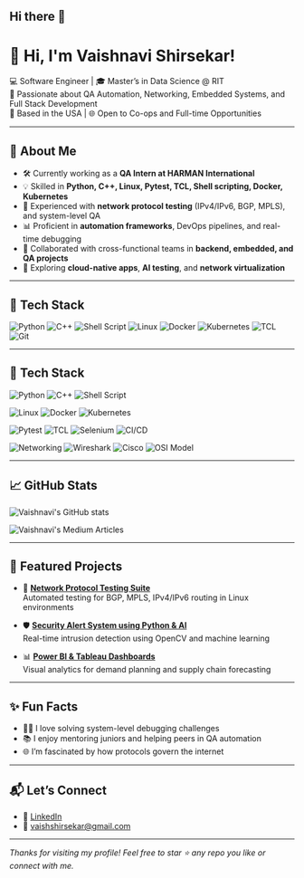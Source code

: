 ## Hi there 👋

# 👋 Hi, I'm Vaishnavi Shirsekar!

💻 Software Engineer | 🎓 Master’s in Data Science @ RIT  
🌟 Passionate about QA Automation, Networking, Embedded Systems, and Full Stack Development  
📍 Based in the USA | 🌐 Open to Co-ops and Full-time Opportunities  

---

## 🚀 About Me

- 🛠️ Currently working as a **QA Intern at HARMAN International**
- 💡 Skilled in **Python, C++, Linux, Pytest, TCL, Shell scripting, Docker, Kubernetes**
- 🔬 Experienced with **network protocol testing** (IPv4/IPv6, BGP, MPLS), and system-level QA
- 📊 Proficient in **automation frameworks**, DevOps pipelines, and real-time debugging
- 🤝 Collaborated with cross-functional teams in **backend, embedded, and QA projects**
- 🌱 Exploring **cloud-native apps**, **AI testing**, and **network virtualization**

---

## 🔧 Tech Stack

![Python](https://img.shields.io/badge/Python-3670A0?style=for-the-badge&logo=python&logoColor=white)
![C++](https://img.shields.io/badge/C++-00599C?style=for-the-badge&logo=cplusplus&logoColor=white)
![Shell Script](https://img.shields.io/badge/Shell-Bash-89e051?style=for-the-badge&logo=gnu-bash&logoColor=black)
![Linux](https://img.shields.io/badge/Linux-FCC624?style=for-the-badge&logo=linux&logoColor=black)
![Docker](https://img.shields.io/badge/Docker-0db7ed?style=for-the-badge&logo=docker&logoColor=white)
![Kubernetes](https://img.shields.io/badge/Kubernetes-326ce5?style=for-the-badge&logo=kubernetes&logoColor=white)
![TCL](https://img.shields.io/badge/TCL-FF3F00?style=for-the-badge&logo=tcl&logoColor=white)
![Git](https://img.shields.io/badge/Git-F05032?style=for-the-badge&logo=git&logoColor=white)

---
## 🔧 Tech Stack

<!-- Core Programming & Scripting -->
![Python](https://img.shields.io/badge/Python-3670A0?style=for-the-badge&logo=python&logoColor=white)
![C++](https://img.shields.io/badge/C++-00599C?style=for-the-badge&logo=cplusplus&logoColor=white)
![Shell Script](https://img.shields.io/badge/Shell-Bash-89e051?style=for-the-badge&logo=gnu-bash&logoColor=black)

<!-- Operating Systems & Containers -->
![Linux](https://img.shields.io/badge/Linux-FCC624?style=for-the-badge&logo=linux&logoColor=black)
![Docker](https://img.shields.io/badge/Docker-0db7ed?style=for-the-badge&logo=docker&logoColor=white)
![Kubernetes](https://img.shields.io/badge/Kubernetes-326ce5?style=for-the-badge&logo=kubernetes&logoColor=white)

<!-- QA & Automation Tools -->
![Pytest](https://img.shields.io/badge/Pytest-008000?style=for-the-badge&logo=pytest&logoColor=white)
![TCL](https://img.shields.io/badge/TCL-FF3F00?style=for-the-badge&logo=tcl&logoColor=white)
![Selenium](https://img.shields.io/badge/Selenium-43B02A?style=for-the-badge&logo=selenium&logoColor=white)
![CI/CD](https://img.shields.io/badge/CI/CD-Jenkins/GitHub--Actions-orange?style=for-the-badge)

<!-- Networking -->
![Networking](https://img.shields.io/badge/Networking-BGP/MPLS/IPv6-blueviolet?style=for-the-badge)
![Wireshark](https://img.shields.io/badge/Wireshark-1679A7?style=for-the-badge&logo=wireshark&logoColor=white)
![Cisco](https://img.shields.io/badge/Cisco-1BA0D7?style=for-the-badge&logo=cisco&logoColor=white)
![OSI Model](https://img.shields.io/badge/OSI%20Model-Layers%201--7-lightgrey?style=for-the-badge)

---

## 📈 GitHub Stats

![Vaishnavi's GitHub stats](https://github.com/vaishshirsekar31/vaishshirsekar31)

![Vaishnavi's Medium Articles](https://medium.com/%40vaishshirsekar)





---

## 📂 Featured Projects

- 🔬 [**Network Protocol Testing Suite**](https://github.com/vaishnavishirsekar/network-protocol-tester)  
  Automated testing for BGP, MPLS, IPv4/IPv6 routing in Linux environments

- 🛡️ [**Security Alert System using Python & AI**](https://github.com/vaishnavishirsekar/security-alert-ai)  
  Real-time intrusion detection using OpenCV and machine learning

- 📊 [**Power BI & Tableau Dashboards**](https://public.tableau.com/app/profile/vaishnavi.shirsekar/vizzes)  
  Visual analytics for demand planning and supply chain forecasting

---

## ✨ Fun Facts

- 👩‍💻 I love solving system-level debugging challenges
- 📚 I enjoy mentoring juniors and helping peers in QA automation
- 🌐 I’m fascinated by how protocols govern the internet

---

## 📬 Let’s Connect

- 🔗 [LinkedIn](https://www.linkedin.com/in/vaishnavi-shirsekar-126504194/)
- 📧 vaishshirsekar@gmail.com 


---

_Thanks for visiting my profile! Feel free to star ⭐️ any repo you like or connect with me._

